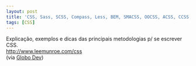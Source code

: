 ```yaml
---
layout: post
title: 'CSS, Sass, SCSS, Compass, Less, BEM, SMACSS, OOCSS, ACSS, CCSS, WTFSS?'
tags: [CSS]
---
```


Explicação, exemplos e dicas das principais metodologias p/ se escrever CSS.<br>
<http://www.leemunroe.com/css><br>
(via [Globo Dev](http://dev.globo.com/post/116030253428/um-breve-overview-sobre-arquiteturas-para-css))
